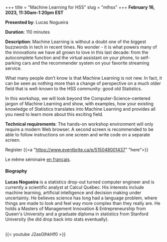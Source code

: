 +++
title = "Machine Learning for HSS"
slug = "mlhss"
+++
**February 16, 2023, 11:30am-1:20pm EST**

**Presented by**: Lucas Nogueira

**Duration**: 110 minutes

**Description**: Machine Learning is without a doubt one of the biggest buzzwords in tech in recent times. No
wonder - it is what powers many of the innovations we have all grown to love in this last decade: from the
autocomplete function and the virtual assistant on your phone, to self-parking cars and the recommender system
on your favorite streaming service.

What many people don’t know is that Machine Learning is not new. In fact, it can be seen as nothing more than
a change of perspective on a much older field that is well-known to the HSS community: good old Statistics.

In this workshop, we will look beyond the Computer-Science-centered jargon of Machine Learning and show, with
examples, how your existing knowledge of Statistics translates into Machine Learning and provides all you need
to learn more about this exciting field.

**Technical requirements**: The hands-on workshop environment will only require a modern Web browser. A second
screen is recommended to be able to follow instructions on one screen and write code on a separate screen.

Register {{<a "https://www.eventbrite.ca/e/515048001437" "here">}}

Le même séminaire [en français](/mlhssfr).

#### Biography

**Lucas Nogueira** is a statistics drop-out turned computer engineer and is currently a scientific analyst at
Calcul Québec. His interests include machine learning, artificial intelligence and decision making under
uncertainty. He believes science has long had a language problem, where things are made to look and feel way
more complex than they really are. He holds a Masters of Management Innovation & Entrepreneurship from Queen's
University and a graduate diploma in statistics from Stanford University (he did drop back into stats
eventually).

<br>
{{< youtube J2asGlhkHf0 >}}
